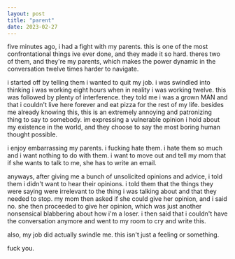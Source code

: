 ```yaml
---
layout: post
title: "parent"
date: 2023-02-27
---
```


five minutes ago, i had a fight with my parents. this is one of the most confrontational things ive ever done, and they made it so hard. theres two of them, and they're my parents, which makes the power dynamic in the conversation twelve times harder to navigate.

i started off by telling them i wanted to quit my job. i was swindled into thinking i was working eight hours when in reality i was working twelve. this was followed by plenty of interference. they told me i was a grown MAN and that i couldn't live here forever and eat pizza for the rest of my life. besides me already knowing this, this is an extremely annoying and patronizing thing to say to somebody. im expressing a vulnerable opinion i hold about my existence in the world, and they choose to say the most boring human thought possible.

i enjoy embarrassing my parents. i fucking hate them. i hate them so much and i want nothing to do with them. i want to move out and tell my mom that if she wants to talk to me, she has to write an email.

anyways, after giving me a bunch of unsolicited opinions and advice, i told them i didn't want to hear their opinions. i told them that the things they were saying were irrelevant to the thing i was talking about and that they needed to stop. my mom then asked if she could give her opinion, and i said no. she then proceeded to give her opinion, which was just another nonsensical blabbering about how i'm a loser. i then said that i couldn't have the conversation anymore and went to my room to cry and write this.

also, my job did actually swindle me. this isn't just a feeling or something.

fuck you.
